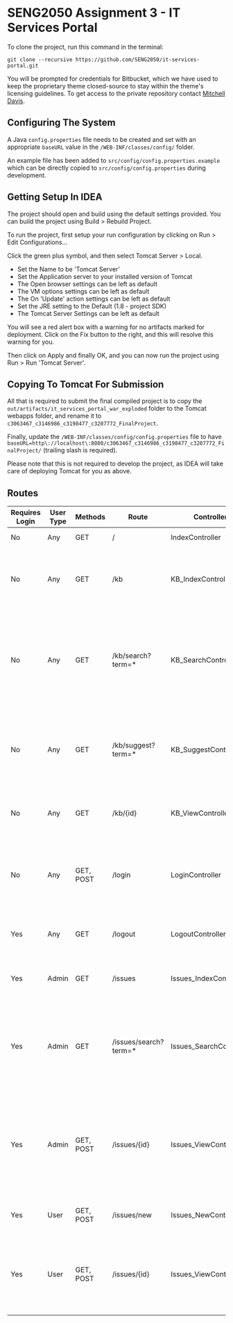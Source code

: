 # SENG2050 Assignment 3 - IT Services Portal

To clone the project, run this command in the terminal:

    git clone --recursive https://github.com/SENG2050/it-services-portal.git

You will be prompted for credentials for Bitbucket, which we have used to keep the proprietary theme closed-source to stay within the theme's licensing guidelines. To get access to the private repository contact [Mitchell Davis](https://github.com/mitchdav).

## Configuring The System

A Java ```config.properties``` file needs to be created and set with an appropriate ```baseURL``` value in the ```/WEB-INF/classes/config/``` folder.

An example file has been added to ```src/config/config.properties.example``` which can be directly copied to ```src/config/config.properties``` during development.

## Getting Setup In IDEA

The project should open and build using the default settings provided. You can build the project using Build > Rebuild Project.

To run the project, first setup your run configuration by clicking on Run > Edit Configurations...

Click the green plus symbol, and then select Tomcat Server > Local.

- Set the Name to be 'Tomcat Server'
- Set the Application server to your installed version of Tomcat
- The Open browser settings can be left as default
- The VM options settings can be left as default
- The On 'Update' action settings can be left as default
- Set the JRE setting to the Default (1.8 - project SDK)
- The Tomcat Server Settings can be left as default

You will see a red alert box with a warning for no artifacts marked for deployment. Click on the Fix button to the right, and this will resolve this warning for you.

Then click on Apply and finally OK, and you can now run the project using Run > Run 'Tomcat Server'.

## Copying To Tomcat For Submission

All that is required to submit the final compiled project is to copy the ```out/artifacts/it_services_portal_war_exploded``` folder to the Tomcat webapps folder, and rename it to ```c3063467_c3146986_c3198477_c3207772_FinalProject```.

Finally, update the ```/WEB-INF/classes/config/config.properties``` file to have ```baseURL=http\://localhost\:8080/c3063467_c3146986_c3198477_c3207772_FinalProject/``` (trailing slash is required).

Please note that this is not required to develop the project, as IDEA will take care of deploying Tomcat for you as above.

## Routes

| Requires Login | User Type | Methods   | Route                 | Controller              | JSP Path (inside /WEB-INF/jsp) | Purpose                                                                                              |
|----------------|-----------|-----------|-----------------------|-------------------------|--------------------------------|------------------------------------------------------------------------------------------------------|
| No             | Any       | GET       | /                     | IndexController         | N/A                            | Redirects to /kb                                                                                     |
| No             | Any       | GET       | /kb                   | KB_IndexController      | /kb/index.jsp                  | Displays all knowledge base (KB) articles and a search bar                                           |
| No             | Any       | GET       | /kb/search?term=*     | KB_SearchController     | /kb/search.jsp                 | Searches all KB articles for the given term and displays titles and links to them, with a search bar |
| No             | Any       | GET       | /kb/suggest?term=*    | KB_SuggestController    | N/A                            | Searches all KB articles for the given term and returns them in a JSON structure                     |
| No             | Any       | GET       | /kb/{id}              | KB_ViewController       | /kb/view.jsp                   | Allows the user to view the given KB article                                                         |
|                |           |           |                       |                         |                                |                                                                                                      |
| No             | Any       | GET, POST | /login                | LoginController         | /login.jsp                     | Allows the user to login, and then redirect to their previous page                                   |
| Yes            | Any       | GET       | /logout               | LogoutController        | N/A                            | Logs the user out, and then redirects to /                                                           |
|                |           |           |                       |                         |                                |                                                                                                      |
| Yes            | Admin     | GET       | /issues               | Issues_IndexController  | /issues/index.jsp              | Shows the admin a list of all issues                                                                 |
| Yes            | Admin     | GET       | /issues/search?term=* | Issues_SearchController | /issues/search.jsp             | Searches all issues for the given term and displays titles and links to them, with a search bar      |
| Yes            | Admin     | GET, POST | /issues/{id}          | Issues_ViewController   | /issues/view-admin.jsp         | Allows the admin to view the given issue, change state, add comments, mark as KB article, etc        |
|                |           |           |                       |                         |                                |                                                                                                      |
| Yes            | User      | GET, POST | /issues/new           | Issues_NewController    | /issues/new.jsp                | Allows the user to create a new issue                                                                |
| Yes            | User      | GET, POST | /issues/{id}          | Issues_ViewController   | /issues/view-user.jsp          | Allows the user to view the given issue if they created it, add comments                             |
